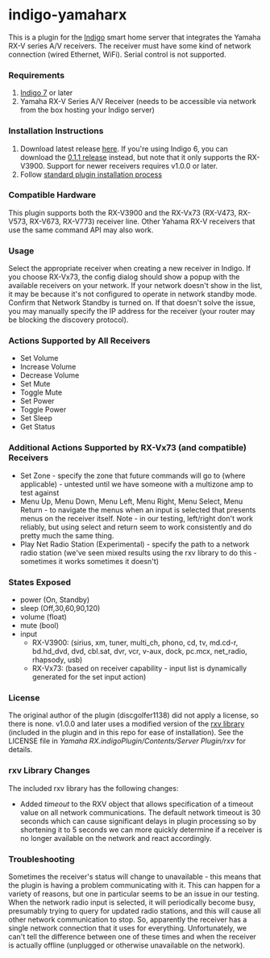 indigo-yamaharx
===============

This is a plugin for the [Indigo](http://www.indigodomo.com/) smart home server that integrates the Yamaha RX-V series 
A/V receivers. The receiver must have some kind of network connection (wired Ethernet, WiFi). Serial control is not 
supported.

### Requirements

1. [Indigo 7](http://www.indigodomo.com/) or later
2. Yamaha RX-V Series A/V Receiver (needs to be accessible via network from the box hosting your Indigo server)

### Installation Instructions

1. Download latest release [here](https://github.com/IndigoDomotics/indigo-yamaharx/releases). If you're using Indigo 6, 
you can download the [0.1.1 release](https://github.com/IndigoDomotics/indigo-yamaharx/releases/tag/0.1.1) instead, but 
note that it only supports the RX-V3900. Support for newer receivers requires v1.0.0 or later.
2. Follow [standard plugin installation process](http://wiki.indigodomo.com/doku.php?id=indigo_7_documentation:getting_started#installing_plugins_configuring_plugin_settings_permanently_removing_plugins)

### Compatible Hardware
This plugin supports both the RX-V3900 and the RX-Vx73 (RX-V473, RX-V573, RX-V673, RX-V773) receiver line. Other 
Yahama RX-V receivers that use the same command API may also work.

### Usage

Select the appropriate receiver when creating a new receiver in Indigo. If you choose RX-Vx73, the config dialog should 
show a popup with the available receivers on your network. If your network doesn't show in the list, it may be because 
it's not configured to operate in network standby mode. Confirm that Network Standby is turned on. If that doesn't solve 
the issue, you may manually specify the IP address for the receiver (your router may be blocking the discovery protocol).

### Actions Supported by All Receivers
* Set Volume
* Increase Volume
* Decrease Volume
* Set Mute
* Toggle Mute
* Set Power
* Toggle Power
* Set Sleep
* Get Status

### Additional Actions Supported by RX-Vx73 (and compatible) Receivers
* Set Zone - specify the zone that future commands will go to (where applicable) - untested until we have someone with a 
multizone amp to test against
* Menu Up, Menu Down, Menu Left, Menu Right, Menu Select, Menu Return - to navigate the menus when an input is selected 
that presents menus on the receiver itself. Note - in our testing, left/right don't work reliably, but using select and 
return seem to work consistently and do pretty much the same thing.
* Play Net Radio Station (Experimental) - specify the path to a network radio station (we've seen mixed results using 
the rxv library to do this - sometimes it works sometimes it doesn't)

### States Exposed
* power (On, Standby)
* sleep (Off,30,60,90,120)
* volume (float)
* mute (bool)
* input 
	* RX-V3900: (sirius, xm, tuner, multi_ch, phono, cd, tv, md.cd-r, bd.hd_dvd, dvd, cbl.sat, dvr, vcr, v-aux, dock, pc.mcx, net_radio, rhapsody, usb)
	* RX-Vx73: (based on receiver capability - input list is dynamically generated for the set input action)
	
### License

The original author of the plugin (discgolfer1138) did not apply a license, so there is none. v1.0.0 and later uses a 
modified version of the [rxv library](https://github.com/wuub/rxv) (included in the plugin and in this repo for ease of 
installation). See the LICENSE file in *Yamaha RX.indigoPlugin/Contents/Server Plugin/rxv* for details.

### rxv Library Changes

The included rxv library has the following changes:

* Added *timeout* to the RXV object that allows specification of a timeout value on all network communications. The 
default network timeout is 30 seconds which can cause significant delays in plugin processing so by shortening it to
5 seconds we can more quickly determine if a receiver is no longer available on the network and react accordingly.

### Troubleshooting

Sometimes the receiver's status will change to unavailable - this means that the plugin is having a problem communicating 
with it. This can happen for a variety of reasons, but one in particular seems to be an issue in our testing. When the 
network radio input is selected, it will periodically become busy, presumably trying to query for updated radio stations, 
and this will cause all other network communication to stop. So, apparently the receiver has a single network connection 
that it uses for everything. Unfortunately, we can't tell the difference between one of these times and when the receiver 
is actually offline (unplugged or otherwise unavailable on the network). 